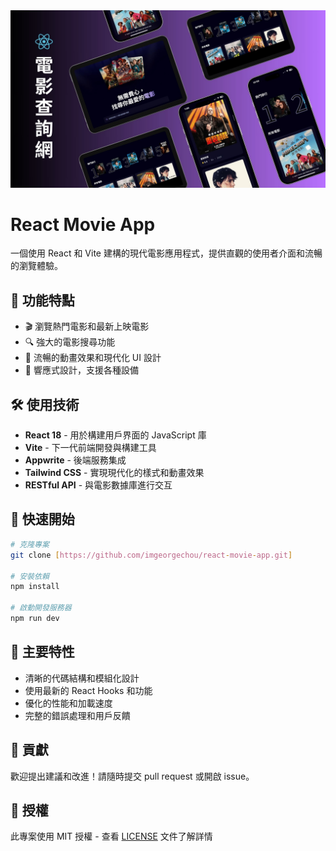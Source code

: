 <div align="center">
  <img src="public/cover.jpg" alt="Movie App Cover" width="800"/>
</div>

# React Movie App

一個使用 React 和 Vite 建構的現代電影應用程式，提供直觀的使用者介面和流暢的瀏覽體驗。

## 🌟 功能特點

- 🎬 瀏覽熱門電影和最新上映電影
- 🔍 強大的電影搜尋功能
- 💫 流暢的動畫效果和現代化 UI 設計
- 📱 響應式設計，支援各種設備

## 🛠️ 使用技術

- **React 18** - 用於構建用戶界面的 JavaScript 庫
- **Vite** - 下一代前端開發與構建工具
- **Appwrite** - 後端服務集成
- **Tailwind CSS** - 實現現代化的樣式和動畫效果
- **RESTful API** - 與電影數據庫進行交互

## 🚀 快速開始

```bash
# 克隆專案
git clone [https://github.com/imgeorgechou/react-movie-app.git]

# 安裝依賴
npm install

# 啟動開發服務器
npm run dev
```

## 🔑 主要特性

- 清晰的代碼結構和模組化設計
- 使用最新的 React Hooks 和功能
- 優化的性能和加載速度
- 完整的錯誤處理和用戶反饋

## 🤝 貢獻

歡迎提出建議和改進！請隨時提交 pull request 或開啟 issue。

## 📄 授權

此專案使用 MIT 授權 - 查看 [LICENSE](LICENSE) 文件了解詳情
